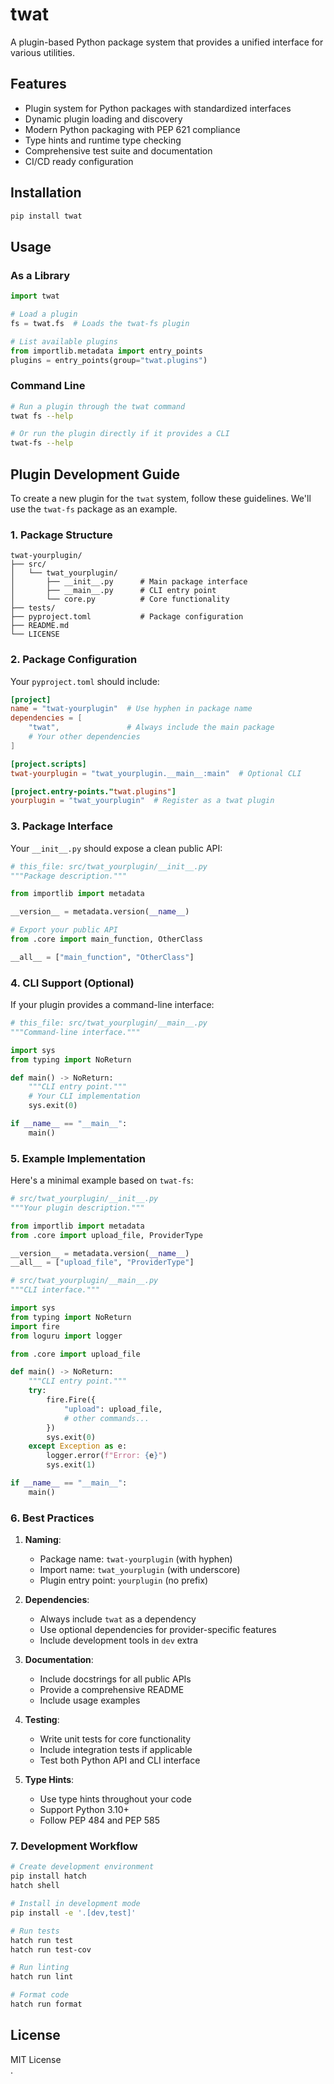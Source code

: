 # twat

A plugin-based Python package system that provides a unified interface for various utilities.

## Features

- Plugin system for Python packages with standardized interfaces
- Dynamic plugin loading and discovery
- Modern Python packaging with PEP 621 compliance
- Type hints and runtime type checking
- Comprehensive test suite and documentation
- CI/CD ready configuration

## Installation

```bash
pip install twat
```

## Usage

### As a Library

```python
import twat

# Load a plugin
fs = twat.fs  # Loads the twat-fs plugin

# List available plugins
from importlib.metadata import entry_points
plugins = entry_points(group="twat.plugins")
```

### Command Line

```bash
# Run a plugin through the twat command
twat fs --help

# Or run the plugin directly if it provides a CLI
twat-fs --help
```

## Plugin Development Guide

To create a new plugin for the `twat` system, follow these guidelines. We'll use the `twat-fs` package as an example.

### 1. Package Structure

```
twat-yourplugin/
├── src/
│   └── twat_yourplugin/
│       ├── __init__.py      # Main package interface
│       ├── __main__.py      # CLI entry point
│       └── core.py          # Core functionality
├── tests/
├── pyproject.toml           # Package configuration
├── README.md
└── LICENSE
```

### 2. Package Configuration

Your `pyproject.toml` should include:

```toml
[project]
name = "twat-yourplugin"  # Use hyphen in package name
dependencies = [
    "twat",               # Always include the main package
    # Your other dependencies
]

[project.scripts]
twat-yourplugin = "twat_yourplugin.__main__:main"  # Optional CLI

[project.entry-points."twat.plugins"]
yourplugin = "twat_yourplugin"  # Register as a twat plugin
```

### 3. Package Interface

Your `__init__.py` should expose a clean public API:

```python
# this_file: src/twat_yourplugin/__init__.py
"""Package description."""

from importlib import metadata

__version__ = metadata.version(__name__)

# Export your public API
from .core import main_function, OtherClass

__all__ = ["main_function", "OtherClass"]
```

### 4. CLI Support (Optional)

If your plugin provides a command-line interface:

```python
# this_file: src/twat_yourplugin/__main__.py
"""Command-line interface."""

import sys
from typing import NoReturn

def main() -> NoReturn:
    """CLI entry point."""
    # Your CLI implementation
    sys.exit(0)

if __name__ == "__main__":
    main()
```

### 5. Example Implementation

Here's a minimal example based on `twat-fs`:

```python
# src/twat_yourplugin/__init__.py
"""Your plugin description."""

from importlib import metadata
from .core import upload_file, ProviderType

__version__ = metadata.version(__name__)
__all__ = ["upload_file", "ProviderType"]

# src/twat_yourplugin/__main__.py
"""CLI interface."""

import sys
from typing import NoReturn
import fire
from loguru import logger

from .core import upload_file

def main() -> NoReturn:
    """CLI entry point."""
    try:
        fire.Fire({
            "upload": upload_file,
            # other commands...
        })
        sys.exit(0)
    except Exception as e:
        logger.error(f"Error: {e}")
        sys.exit(1)

if __name__ == "__main__":
    main()
```

### 6. Best Practices

1. **Naming**:
   - Package name: `twat-yourplugin` (with hyphen)
   - Import name: `twat_yourplugin` (with underscore)
   - Plugin entry point: `yourplugin` (no prefix)

2. **Dependencies**:
   - Always include `twat` as a dependency
   - Use optional dependencies for provider-specific features
   - Include development tools in `dev` extra

3. **Documentation**:
   - Include docstrings for all public APIs
   - Provide a comprehensive README
   - Include usage examples

4. **Testing**:
   - Write unit tests for core functionality
   - Include integration tests if applicable
   - Test both Python API and CLI interface

5. **Type Hints**:
   - Use type hints throughout your code
   - Support Python 3.10+
   - Follow PEP 484 and PEP 585

### 7. Development Workflow

```bash
# Create development environment
pip install hatch
hatch shell

# Install in development mode
pip install -e '.[dev,test]'

# Run tests
hatch run test
hatch run test-cov

# Run linting
hatch run lint

# Format code
hatch run format
```

## License

MIT License  
.
